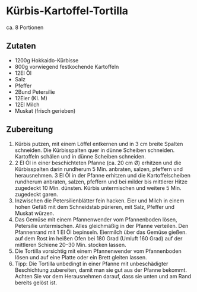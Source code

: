 # Kürbis-Kartoffel-Tortilla
ca. 8 Portionen

## Zutaten
- 1200g Hokkaido-Kürbisse
- 800g vorwiegend festkochende Kartoffeln
- 12El Öl
- Salz
- Pfeffer
- 2Bund Petersilie
- 12Eier (Kl. M)
- 12El Milch
- Muskat (frisch gerieben)

## Zubereitung


1. Kürbis putzen, mit einem Löffel entkernen und in 3 cm breite Spalten schneiden. Die Kürbisspalten quer in dünne Scheiben schneiden. Kartoffeln schälen und in dünne Scheiben schneiden.
1. 2 El Öl in einer beschichteten Pfanne (ca. 20 cm Ø) erhitzen und die Kürbisspalten darin rundherum 5 Min. anbraten, salzen, pfeffern und herausnehmen. 3 El Öl in der Pfanne erhitzen und die Kartoffelscheiben rundherum anbraten, salzen, pfeffern und bei milder bis mittlerer Hitze zugedeckt 10 Min. dünsten. Kürbis untermischen und weitere 5 Min. zugedeckt garen.
1. Inzwischen die Petersilienblätter fein hacken. Eier und Milch in einem hohen Gefäß mit dem Schneidstab pürieren, mit Salz, Pfeffer und Muskat würzen.
1. Das Gemüse mit einem Pfannenwender vom Pfannenboden lösen, Petersilie untermischen. Alles gleichmäßig in der Pfanne verteilen. Den Pfannenrand mit 1 El Öl bepinseln. Eiermilch über das Gemüse gießen. auf dem Rost im heißen Ofen bei 180 Grad (Umluft 160 Grad) auf der mittleren Schiene 20–30 Min. stocken lassen.
1. Die Tortilla vorsichtig mit einem Pfannenwender vom Pfannenboden lösen und auf eine Platte oder ein Brett gleiten lassen.
1. Tipp: Die Tortilla unbedingt in einer Pfanne mit unbeschädigter Beschichtung zubereiten, damit man sie gut aus der Pfanne bekommt. Achten Sie vor dem Herausnehmen darauf, dass sie unten und am Rand bereits gelöst ist.
